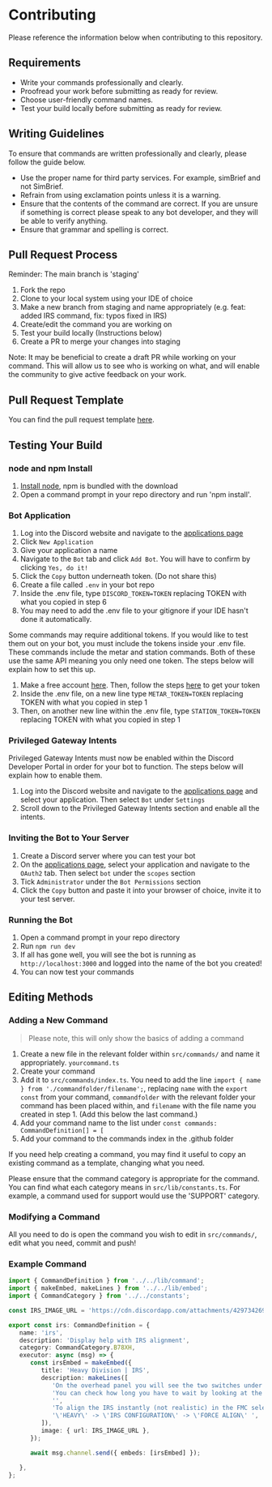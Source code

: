 # Contributing

Please reference the information below when contributing to this repository.

## Requirements

* Write your commands professionally and clearly.
* Proofread your work before submitting as ready for review.
* Choose user-friendly command names.
* Test your build locally before submitting as ready for review.

## Writing Guidelines

To ensure that commands are written professionally and clearly, please follow the guide below.

* Use the proper name for third party services. For example, simBrief and not SimBrief.
* Refrain from using exclamation points unless it is a warning.
* Ensure that the contents of the command are correct. If you are unsure if something is correct please speak to any bot developer, and they will be able to verify anything.
* Ensure that grammar and spelling is correct.

## Pull Request Process
Reminder: The main branch is 'staging'

1. Fork the repo
2. Clone to your local system using your IDE of choice
3. Make a new branch from staging and name appropriately (e.g. feat: added IRS command, fix: typos fixed in IRS)
4. Create/edit the command you are working on
5. Test your build locally (Instructions below)
6. Create a PR to merge your changes into staging

Note: It may be beneficial to create a draft PR while working on your command. This will allow us to see who is working on what, and will enable the community to give active feedback on your work.

## Pull Request Template

You can find the pull request template [here](PULL_REQUEST_TEMPLATE.md).

## Testing Your Build

### node and npm Install

1. [Install node](https://nodejs.org/en/download/), npm is bundled with the download
2. Open a command prompt in your repo directory and run 'npm install'.

### Bot Application

1. Log into the Discord website and navigate to the [applications page](https://discord.com/developers/applications)
2. Click `New Application`
3. Give your application a name
4. Navigate to the `Bot` tab and click `Add Bot`. You will have to confirm by clicking `Yes, do it!`
5. Click the `Copy` button underneath token. (Do not share this)
6. Create a file called `.env` in your bot repo
7. Inside the .env file, type `DISCORD_TOKEN=TOKEN` replacing TOKEN with what you copied in step 6
8. You may need to add the .env file to your gitignore if your IDE hasn't done it automatically.

Some commands may require additional tokens. If you would like to test them out on your bot, you must include the tokens inside your .env file. These commands include the metar and station commands. Both of these use the same API meaning you only need one token. The steps below will explain how to set this up.
1. Make a free account [here](https://avwx.rest/). Then, follow the steps [here](https://account.avwx.rest/getting-started) to get your token
2. Inside the .env file, on a new line type `METAR_TOKEN=TOKEN` replacing TOKEN with what you copied in step 1
3. Then, on another new line within the .env file, type `STATION_TOKEN=TOKEN` replacing TOKEN with what you copied in step 1

### Privileged Gateway Intents

Privileged Gateway Intents must now be enabled within the Discord Developer Portal in order for your bot to function. The steps below will explain how to enable them.
1. Log into the Discord website and navigate to the [applications page](https://discord.com/developers/applications) and select your application. Then select `Bot` under `Settings`
2. Scroll down to the Privileged Gateway Intents section and enable all the intents.

### Inviting the Bot to Your Server

1. Create a Discord server where you can test your bot
2. On the [applications page](https://discord.com/developers/applications), select your application and navigate to the `OAuth2` tab. Then select `bot` under the `scopes` section
3. Tick `Administrator` under the `Bot Permissions` section
4. Click the `Copy` button and paste it into your browser of choice, invite it to your test server.

### Running the Bot

1. Open a command prompt in your repo directory
2. Run `npm run dev`
3. If all has gone well, you will see the bot is running as `http://localhost:3000` and logged into the name of the bot you created!
4. You can now test your commands

## Editing Methods

### Adding a New Command

>Please note, this will only show the basics of adding a command

1. Create a new file in the relevant folder within `src/commands/` and name it appropriately. `yourcommand.ts`
2. Create your command
3. Add it to `src/commands/index.ts`. You need to add the line `import { name } from './commandfolder/filename';`, replacing `name` with the `export const` from your command, `commandfolder` with the relevant folder your command has been placed within, and `filename` with the file name you created in step 1.
   (Add this below the last command.)
4. Add your command name to the list under `const commands: CommandDefinition[] = [`
5. Add your command to the commands index in the .github folder 

If you need help creating a command, you may find it useful to copy an existing command as a template, changing what you need.

Please ensure that the command category is appropriate for the command. You can find what each category means in `src/lib/constants.ts`. For example, a command used for support would use the 'SUPPORT' category.

### Modifying a Command

All you need to do is open the command you wish to edit in `src/commands/`, edit what you need, commit and push!

### Example Command

```ts
import { CommandDefinition } from '../../lib/command';
import { makeEmbed, makeLines } from '../../lib/embed';
import { CommandCategory } from '../../constants';

const IRS_IMAGE_URL = 'https://cdn.discordapp.com/attachments/429734269838032898/957887521931530250/irs.PNG'; //TODO: Add a more professional looking photo (square view of overhead panel, clean red box

export const irs: CommandDefinition = {
   name: 'irs',
   description: 'Display help with IRS alignment',
   category: CommandCategory.B78XH,
   executor: async (msg) => {
      const irsEmbed = makeEmbed({
         title: 'Heavy Division | IRS',
         description: makeLines([
            'On the overhead panel you will see the two switches under \'IRS\'. Turn these two to the \'NAV\' position. **It takes several minutes for the ADIRUs to align.** ',
            'You can check how long you have to wait by looking at the align time on your Upper Ecam.',
            '',
            'To align the IRS instantly (not realistic) in the FMC select: ',
            '\'HEAVY\' -> \'IRS CONFIGURATION\' -> \'FORCE ALIGN\' ',
         ]),
         image: { url: IRS_IMAGE_URL },
      });

      await msg.channel.send({ embeds: [irsEmbed] });

   },
};
```